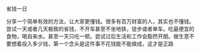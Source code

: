 省钱一日

分享一个简单有效的方法，让大家更懂钱。很多有百万财富的人，其实也不懂钱。尝试一天或者几天极致的省钱，不开车甚至不坐地铁，徒步或者单车。吃最便宜的食物，喝自来水。甚至一天只吃一顿。尝试过后生活和工作会豁然开朗。做生意不要想着投入多少钱，第一个念头是这件事不花钱能不能做成，这才是正路